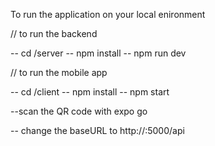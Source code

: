 To run the application on your local enironment 

// to run the backend

-- cd <bath of the application>/server
-- npm install
-- npm run dev

// to run the mobile app

-- cd <bath of the application>/client
-- npm install
-- npm start

--scan the QR code with expo go 

-- change the baseURL to http://<your ip address>:5000/api